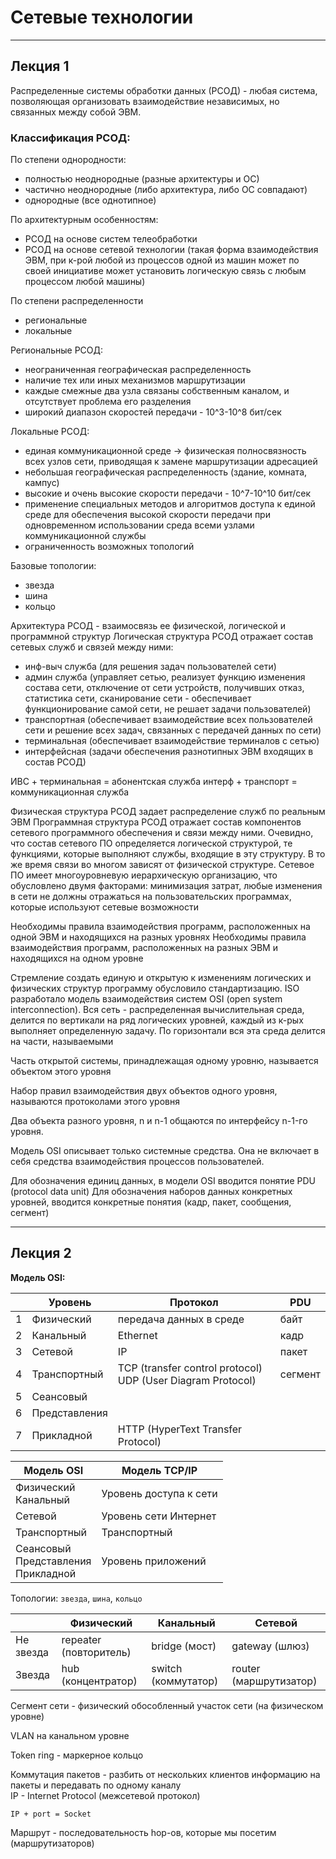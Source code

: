 # Сетевые технологии

---

## Лекция 1

Распределенные системы обработки данных (РСОД) - любая система, позволяющая организовать взаимодействие независимых,
но связанных между собой ЭВМ.

### Классификация РСОД:

По степени однородности:

- полностью неоднородные (разные архитектуры и ОС)
- частично неоднородные (либо архитектура, либо ОС совпадают)
- однородные (все однотипное)

По архитектурным особенностям:

- РСОД на основе систем телеобработки
- РСОД на основе сетевой технологии (такая форма взаимодействия ЭВМ, при к-рой любой из процессов одной из машин может
  по своей инициативе может установить логическую связь с любым процессом любой машины)

По степени распределенности

- региональные
- локальные

Региональные РСОД:

* неограниченная географическая распределенность
* наличие тех или иных механизмов маршрутизации
* каждые смежные два узла связаны собственным каналом, и отсутствует проблема его разделения
* широкий диапазон скоростей передачи - 10^3-10^8 бит/сек

Локальные РСОД:

* единая коммуникационной среде -> физическая полносвязность всех узлов сети, приводящая к замене маршрутизации
  адресацией
* небольшая географическая распределенность (здание, комната, кампус)
* высокие и очень высокие скорости передачи - 10^7-10^10 бит/сек
* применение специальных методов и алгоритмов доступа к единой среде для обеспечения высокой скорости передачи при
  одновременном использовании среда всеми узлами коммуникационной службы
* ограниченность возможных топологий

Базовые топологии:

- звезда
- шина
- кольцо

Архитектура РСОД - взаимосвязь ее физической, логической и программной структур
Логическая структура РСОД отражает состав сетевых служб и связей между ними:

- инф-выч служба (для решения задач пользователей сети)
- админ служба (управляет сетью, реализует функцию изменения состава сети, отключение от сети устройств,
  получивших отказ, статистика сети, сканирование сети - обеспечивает функционирование самой сети, не решает задачи
  пользователей)
- транспортная (обеспечивает взаимодействие всех пользователей сети и решение всех задач, связанных с передачей данных
  по сети)
- терминальная (обеспечивает взаимодействие терминалов с сетью)
- интерфейсная (задачи обеспечения разнотипных ЭВМ входящих в состав РСОД)

ИВС + терминальная = абонентская служба
интерф + транспорт = коммуникационная служба

Физическая структура РСОД задает распределение служб по реальным ЭВМ
Программная структура РСОД отражает состав компонентов сетевого программного обеспечения и связи между ними.
Очевидно, что состав сетевого ПО определяется логической структурой, те функциями, которые выполняют службы, входящие в
эту структуру. В то же время связи во многом зависят от физической структуре. Сетевое ПО имеет многоуровневую
иерархическую организацию, что обусловлено двумя факторами: минимизация затрат, любые изменения в сети не должны
отражаться на пользовательских программах, которые используют сетевые возможности

Необходимы правила взаимодействия программ, расположенных на одной ЭВМ и находящихся на разных уровнях
Необходимы правила взаимодействия программ, расположенных на разных ЭВМ и находящихся на одном уровне

Стремление создать единую и открытую к изменениям логических и физических структур программу обусловило стандартизацию.
ISO разработало модель взаимодействия систем OSI (open system interconnection). Вся сеть - распределенная вычислительная
среда, делится по вертикали на ряд логических уровней, каждый из к-рых выполняет определенную задачу.
По горизонтали вся эта среда делится на части, называемыми

Часть открытой системы, принадлежащая одному уровню, называется объектом этого уровня

Набор правил взаимодействия двух объектов одного уровня, называются протоколами этого уровня

Два объекта разного уровня, n и n-1 общаются по интерфейсу n-1-го уровня.

Модель OSI описывает только системные средства. Она не включает в себя средства взаимодействия процессов пользователей.

Для обозначения единиц данных, в модели OSI вводится понятие PDU (protocol data unit)
Для обозначения наборов данных конкретных уровней, вводится конкретные понятия (кадр, пакет, сообщения, сегмент)

---

## Лекция 2

**Модель OSI:**

|   | Уровень       | Протокол                                                          | PDU     |
|---|---------------|-------------------------------------------------------------------|---------|
| 1 | Физический    | передача данных в среде                                           | байт    |
| 2 | Канальный     | Ethernet                                                          | кадр    |
| 3 | Сетевой       | IP                                                                | пакет   |
| 4 | Транспортный  | TCP (transfer control protocol) <br/> UDP (User Diagram Protocol) | сегмент |
| 5 | Сеансовый     |                                                                   |         |
| 6 | Представления |                                                                   |         |
| 7 | Прикладной    | HTTP (HyperText Transfer Protocol)                                |         |

| Модель OSI                                     | Модель TCP/IP          |
|------------------------------------------------|------------------------|
| Физический  <br/> Канальный                    | Уровень доступа к сети |
| Сетевой                                        | Уровень сети Интернет  |
| Транспортный                                   | Транспортный           |
| Сеансовый <br/> Представления <br/> Прикладной | Уровень приложений     |

Топологии: `звезда`, `шина`, `кольцо`

|           | Физический             | Канальный           | Сетевой                |		             
|-----------|------------------------|---------------------|------------------------|
| Не звезда | repeater (повторитель) | bridge (мост)       | gateway (шлюз)         |
| Звезда    | hub (концентратор)     | switch (коммутатор) | router (маршрутизатор) |

Сегмент сети - физический обособленный участок сети (на физическом уровне)

VLAN на канальном уровне

Token ring - маркерное кольцо

Коммутация пакетов - разбить от нескольких клиентов информацию на пакеты и передавать по одному каналу <br/>
IP - Internet Protocol (межсетевой протокол)

`IP + port = Socket`

Маршрут - последовательность hop-ов, которые мы посетим (маршрутизаторов)



